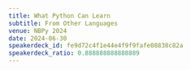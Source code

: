 ```yaml
---
title: What Python Can Learn
subtitle: From Other Languages
venue: NBPy 2024
date: 2024-06-30
speakerdeck_id: fe9d72c4f1e44e4f9f9fafe08838c82a
speakerdeck_ratio: 0.888888888888889
---
```

